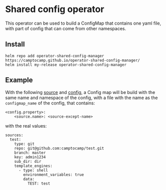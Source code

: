 # Shared config operator

This operator can be used to build a ConfigMap that contains one yaml file, with part of config
that can come from other namespaces.

## Install

```
helm repo add operator-shared-config-manager https://camptocamp.github.io/operator-shared-config-manager/
helm install my-release operator-shared-config-manager
```

## Example

With the following [source](./tests/source.yaml) and [config](./tests/config.yaml), a Config map will be build with the same name and namespace of the config, with a file with the name as the `configmap_name` of the config, that contains:

```
<config.property>:
    <source.name>: <source-except-name>
```

with the real values:

```
sources:
  test:
    type: git
    repo: git@github.com:camptocamp/test.git
    branch: master
    key: admin1234
    sub_dir: dir
    template_engines:
      - type: shell
        environment_variables: true
        data:
          TEST: test
```

